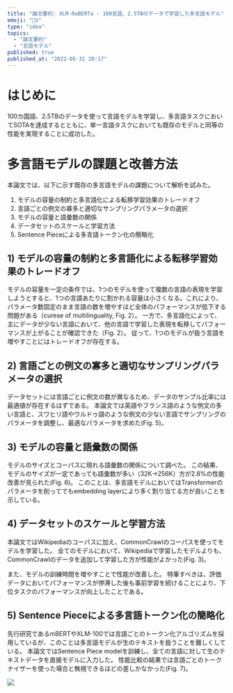 ```yaml
---
title: "論文要約: XLM-RoBERTa - 100言語、2.5TBのデータで学習した多言語モデル"
emoji: "🏋️‍♀️"
type: "idea"
topics:
  - "論文要約"
  - "言語モデル"
published: true
published_at: "2022-05-31 20:17"
---
```


# はじめに

100カ国語、2.5TBのデータを使って言語モデルを学習し、多言語タスクにおいてSOTAを達成するとともに、単一言語タスクにおいても既存のモデルと同等の性能を実現することに成功した。

# 多言語モデルの課題と改善方法

本論文では、以下に示す既存の多言語モデルの課題について解析を試みた。

1) モデルの容量の制約と多言語化による転移学習効果のトレードオフ
2) 言語ごとの例文の寡多と適切なサンプリングパラメータの選択
3) モデルの容量と語彙数の関係
4) データセットのスケールと学習方法
5) Sentence Pieceによる多言語トークン化の簡略化

## 1) モデルの容量の制約と多言語化による転移学習効果のトレードオフ

モデルの容量を一定の条件では、1つのモデルを使って複数の言語の表現を学習しようとすると、1つの言語あたりに割かれる容量は小さくなる。これにより、パラメータ数固定のまま言語の数を増やすほど全体のパフォーマンスが低下する問題がある（curese of multilinguality, Fig. 2）。
一方で、多言語化によって、主にデータが少ない言語において、他の言語で学習した表現を転移してパフォーマンスが上がることが確認できた（Fig. 2）。
従って、1つのモデルが扱う言語を増やすことにはトレードオフが存在する。

## 2) 言語ごとの例文の寡多と適切なサンプリングパラメータの選択

データセットには言語ごとに例文の数が異なるため、データのサンプル比率には最適値が存在するはずである。
本論文では英語やフランス語のような例文の多い言語と、スワヒリ語やウルドゥ語のような例文の少ない言語でサンプリングのパラメータを調整し、最適なパラメータを求めた(Fig. 5)。

## 3) モデルの容量と語彙数の関係

モデルのサイズとコーパスに現れる語彙数の関係について調べた。
この結果、モデルのサイズが一定であっても語彙数が多い（32K->256K）方が2.8%の性能改善が見られた(Fig. 6)。
このことは、多言語モデルにおいてはTransformerのパラメータを削ってでもembedding layerにより多く割り当てる方が良いことを示している。

## 4) データセットのスケールと学習方法

本論文ではWikipediaのコーパスに加え、CommonCrawlのコーパスを使ってモデルを学習した。
全てのモデルにおいて、Wikipediaで学習したモデルよりも、CommonCrawlのデータを追加して学習した方が性能がよかった(Fig. 3)。

また、モデルの訓練時間を増やすことで性能が改善した。
特筆すべきは、評価データにおいてパフォーマンスが停滞した後も事前学習を続けることにより、下位タスクのパフォーマンスが向上したことである。

## 5) Sentence Pieceによる多言語トークン化の簡略化

先行研究であるmBERTやXLM-100では言語ごとのトークン化アルゴリズムを採用しているが、このことは多言語モデルが生のテキストを扱うことを難しくしている。
本論文ではSentence Piece modelを訓練し、全ての言語に対して生のテキストデータを直接モデルに入力した。
性能比較の結果では言語ごとのトークナイザーを使った場合と無視できるほどの差しかなかった(Fig. 7)。

![](https://storage.googleapis.com/zenn-user-upload/ec28a6d01782-20220531.png)
